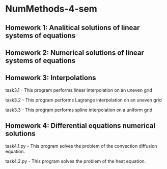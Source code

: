 # NumMethods-4-sem

## Homework 1: Analitical solutions of linear systems of equations

## Homework 2: Numerical solutions of linear systems of equations

## Homework 3: Interpolations
task3.1 - This program performs linear interpolation on an uneven grid

task3.2 - This program performs Lagrange interpolation on an uneven grid

task3.3 - This program performs spline interpolation on a uniform grid
## Homework 4: Differential equations numerical solutions
task4.1.py - This program solves the problem of the convection diffusion equation.

task4.2.py - This program solves the problem of the heat equation.
